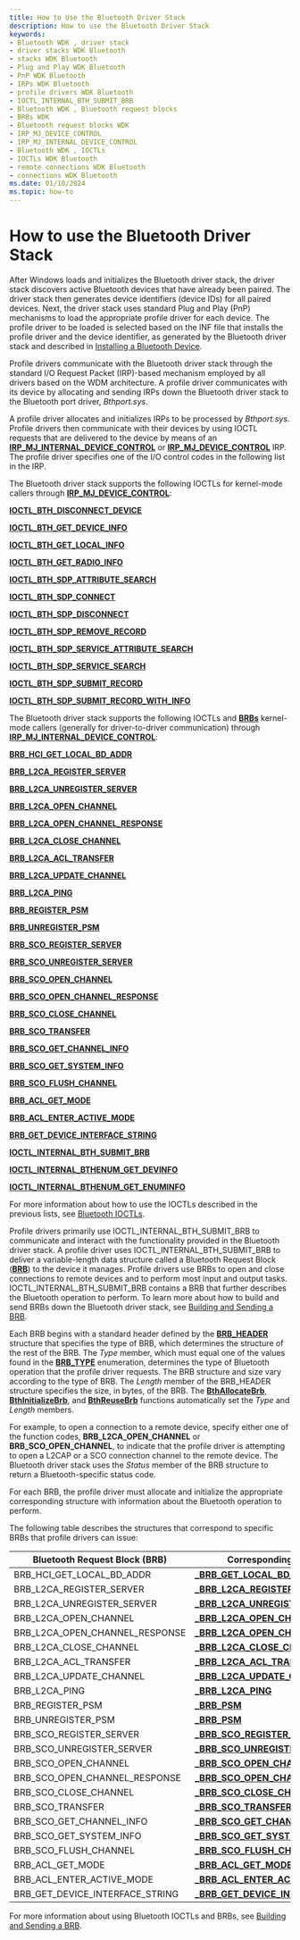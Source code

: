 ```yaml
---
title: How to Use the Bluetooth Driver Stack
description: How to use the Bluetooth Driver Stack
keywords:
- Bluetooth WDK , driver stack
- driver stacks WDK Bluetooth
- stacks WDK Bluetooth
- Plug and Play WDK Bluetooth
- PnP WDK Bluetooth
- IRPs WDK Bluetooth
- profile drivers WDK Bluetooth
- IOCTL_INTERNAL_BTH_SUBMIT_BRB
- Bluetooth WDK , Bluetooth request blocks
- BRBs WDK
- Bluetooth request blocks WDK
- IRP_MJ_DEVICE_CONTROL
- IRP_MJ_INTERNAL_DEVICE_CONTROL
- Bluetooth WDK , IOCTLs
- IOCTLs WDK Bluetooth
- remote connections WDK Bluetooth
- connections WDK Bluetooth
ms.date: 01/10/2024
ms.topic: how-to
---
```


# How to use the Bluetooth Driver Stack

After Windows loads and initializes the Bluetooth driver stack, the driver stack discovers active Bluetooth devices that have already been paired. The driver stack then generates device identifiers (device IDs) for all paired devices. Next, the driver stack uses standard Plug and Play (PnP) mechanisms to load the appropriate profile driver for each device. The profile driver to be loaded is selected based on the INF file that installs the profile driver and the device identifier, as generated by the Bluetooth driver stack and described in [Installing a Bluetooth Device](installing-a-bluetooth-device.md).

Profile drivers communicate with the Bluetooth driver stack through the standard I/O Request Packet (IRP)-based mechanism employed by all drivers based on the WDM architecture. A profile driver communicates with its device by allocating and sending IRPs down the Bluetooth driver stack to the Bluetooth port driver, *Bthport.sys*.

A profile driver allocates and initializes IRPs to be processed by *Bthport.sys*. Profile drivers then communicate with their devices by using IOCTL requests that are delivered to the device by means of an **[IRP_MJ_INTERNAL_DEVICE_CONTROL](../kernel/irp-mj-internal-device-control.md)** or **[IRP_MJ_DEVICE_CONTROL](../kernel/irp-mj-device-control.md)** IRP. The profile driver specifies one of the I/O control codes in the following list in the IRP.

The Bluetooth driver stack supports the following IOCTLs for kernel-mode callers through **[IRP_MJ_DEVICE_CONTROL](../kernel/irp-mj-device-control.md)**:

**[IOCTL_BTH_DISCONNECT_DEVICE](/windows-hardware/drivers/ddi/bthioctl/ni-bthioctl-ioctl_bth_disconnect_device)**

**[IOCTL_BTH_GET_DEVICE_INFO](/windows-hardware/drivers/ddi/bthioctl/ni-bthioctl-ioctl_bth_get_device_info)**

**[IOCTL_BTH_GET_LOCAL_INFO](/windows-hardware/drivers/ddi/bthioctl/ni-bthioctl-ioctl_bth_get_local_info)**

**[IOCTL_BTH_GET_RADIO_INFO](/windows-hardware/drivers/ddi/bthioctl/ni-bthioctl-ioctl_bth_get_radio_info)**

**[IOCTL_BTH_SDP_ATTRIBUTE_SEARCH](/windows-hardware/drivers/ddi/bthioctl/ni-bthioctl-ioctl_bth_sdp_attribute_search)**

**[IOCTL_BTH_SDP_CONNECT](/windows-hardware/drivers/ddi/bthioctl/ni-bthioctl-ioctl_bth_sdp_connect)**

**[IOCTL_BTH_SDP_DISCONNECT](/windows-hardware/drivers/ddi/bthioctl/ni-bthioctl-ioctl_bth_sdp_disconnect)**

**[IOCTL_BTH_SDP_REMOVE_RECORD](/windows-hardware/drivers/ddi/bthioctl/ni-bthioctl-ioctl_bth_sdp_remove_record)**

**[IOCTL_BTH_SDP_SERVICE_ATTRIBUTE_SEARCH](/windows-hardware/drivers/ddi/bthioctl/ni-bthioctl-ioctl_bth_sdp_service_attribute_search)**

**[IOCTL_BTH_SDP_SERVICE_SEARCH](/windows-hardware/drivers/ddi/bthioctl/ni-bthioctl-ioctl_bth_sdp_service_search)**

**[IOCTL_BTH_SDP_SUBMIT_RECORD](/windows-hardware/drivers/ddi/bthioctl/ni-bthioctl-ioctl_bth_sdp_submit_record)**

**[IOCTL_BTH_SDP_SUBMIT_RECORD_WITH_INFO](/windows-hardware/drivers/ddi/bthioctl/ni-bthioctl-ioctl_bth_sdp_submit_record_with_info)**

The Bluetooth driver stack supports the following IOCTLs and **[BRBs](/windows-hardware/drivers/ddi/bthddi/ns-bthddi-_brb)** kernel-mode callers (generally for driver-to-driver communication) through **[IRP_MJ_INTERNAL_DEVICE_CONTROL](../kernel/irp-mj-internal-device-control.md)**:

**[BRB_HCI_GET_LOCAL_BD_ADDR](/previous-versions/ff536611(v=vs.85))**

**[BRB_L2CA_REGISTER_SERVER](/previous-versions/ff536618(v=vs.85))**

**[BRB_L2CA_UNREGISTER_SERVER](/previous-versions/ff536619(v=vs.85))**

**[BRB_L2CA_OPEN_CHANNEL](/previous-versions/ff536615(v=vs.85))**

**[BRB_L2CA_OPEN_CHANNEL_RESPONSE](/previous-versions/ff536616(v=vs.85))**

**[BRB_L2CA_CLOSE_CHANNEL](/previous-versions/ff536614(v=vs.85))**

**[BRB_L2CA_ACL_TRANSFER](/previous-versions/ff536613(v=vs.85))**

**[BRB_L2CA_UPDATE_CHANNEL](/previous-versions/ff536620(v=vs.85))**

**[BRB_L2CA_PING](/previous-versions/ff536617(v=vs.85))**

**[BRB_REGISTER_PSM](/previous-versions/ff536621(v=vs.85))**

**[BRB_UNREGISTER_PSM](/previous-versions/ff536632(v=vs.85))**

**[BRB_SCO_REGISTER_SERVER](/previous-versions/ff536628(v=vs.85))**

**[BRB_SCO_UNREGISTER_SERVER](/previous-versions/ff536630(v=vs.85))**

**[BRB_SCO_OPEN_CHANNEL](/previous-versions/ff536626(v=vs.85))**

**[BRB_SCO_OPEN_CHANNEL_RESPONSE](/previous-versions/ff536627(v=vs.85))**

**[BRB_SCO_CLOSE_CHANNEL](/previous-versions/ff536622(v=vs.85))**

**[BRB_SCO_TRANSFER](/previous-versions/ff536629(v=vs.85))**

**[BRB_SCO_GET_CHANNEL_INFO](/previous-versions/ff536624(v=vs.85))**

**[BRB_SCO_GET_SYSTEM_INFO](/previous-versions/ff536625(v=vs.85))**

**[BRB_SCO_FLUSH_CHANNEL](/previous-versions/ff536623(v=vs.85))**

**[BRB_ACL_GET_MODE](/previous-versions/ff536609(v=vs.85))**

**[BRB_ACL_ENTER_ACTIVE_MODE](/previous-versions/ff536608(v=vs.85))**

**[BRB_GET_DEVICE_INTERFACE_STRING](/previous-versions/ff536610(v=vs.85))**

**[IOCTL_INTERNAL_BTH_SUBMIT_BRB](/windows-hardware/drivers/ddi/bthioctl/ni-bthioctl-ioctl_internal_bth_submit_brb)**

**[IOCTL_INTERNAL_BTHENUM_GET_DEVINFO](/windows-hardware/drivers/ddi/bthioctl/ni-bthioctl-ioctl_internal_bthenum_get_devinfo)**

**[IOCTL_INTERNAL_BTHENUM_GET_ENUMINFO](/windows-hardware/drivers/ddi/bthioctl/ni-bthioctl-ioctl_internal_bthenum_get_enuminfo)**

For more information about how to use the IOCTLs described in the previous lists, see [Bluetooth IOCTLs](bluetooth-ioctls2.md).

Profile drivers primarily use IOCTL_INTERNAL_BTH_SUBMIT_BRB to communicate and interact with the functionality provided in the Bluetooth driver stack. A profile driver uses IOCTL_INTERNAL_BTH_SUBMIT_BRB to deliver a variable-length data structure called a Bluetooth Request Block (**[BRB](/windows-hardware/drivers/ddi/bthddi/ns-bthddi-_brb)**) to the device it manages. Profile drivers use BRBs to open and close connections to remote devices and to perform most input and output tasks. IOCTL_INTERNAL_BTH_SUBMIT_BRB contains a BRB that further describes the Bluetooth operation to perform. To learn more about how to build and send BRBs down the Bluetooth driver stack, see [Building and Sending a BRB](building-and-sending-a-brb.md).

Each BRB begins with a standard header defined by the **[BRB_HEADER](/windows-hardware/drivers/ddi/bthddi/ns-bthddi-_brb_header)** structure that specifies the type of BRB, which determines the structure of the rest of the BRB. The *Type* member, which must equal one of the values found in the **[BRB_TYPE](/windows-hardware/drivers/ddi/bthddi/ne-bthddi-_brb_type)** enumeration, determines the type of Bluetooth operation that the profile driver requests. The BRB structure and size vary according to the type of BRB. The *Length* member of the BRB_HEADER structure specifies the size, in bytes, of the BRB. The **[BthAllocateBrb](/windows-hardware/drivers/ddi/bthddi/nc-bthddi-pfnbth_allocate_brb)**, **[BthInitializeBrb](/windows-hardware/drivers/ddi/bthddi/nc-bthddi-pfnbth_initialize_brb)**, and **[BthReuseBrb](/windows-hardware/drivers/ddi/bthddi/nc-bthddi-pfnbth_reuse_brb)** functions automatically set the *Type* and *Length* members.

For example, to open a connection to a remote device, specify either one of the function codes, **BRB_L2CA_OPEN_CHANNEL** or **BRB_SCO_OPEN_CHANNEL**, to indicate that the profile driver is attempting to open a L2CAP or a SCO connection channel to the remote device. The Bluetooth driver stack uses the *Status* member of the BRB structure to return a Bluetooth-specific status code.

For each BRB, the profile driver must allocate and initialize the appropriate corresponding structure with information about the Bluetooth operation to perform.

The following table describes the structures that correspond to specific BRBs that profile drivers can issue:

| Bluetooth Request Block (BRB) | Corresponding structure |
|--|--|
| BRB_HCI_GET_LOCAL_BD_ADDR | **[_BRB_GET_LOCAL_BD_ADDR](/windows-hardware/drivers/ddi/bthddi/ns-bthddi-_brb_get_local_bd_addr)** |
| BRB_L2CA_REGISTER_SERVER | **[_BRB_L2CA_REGISTER_SERVER](/windows-hardware/drivers/ddi/bthddi/ns-bthddi-_brb_l2ca_register_server)** |
| BRB_L2CA_UNREGISTER_SERVER | **[_BRB_L2CA_UNREGISTER_SERVER](/windows-hardware/drivers/ddi/bthddi/ns-bthddi-_brb_l2ca_unregister_server)** |
| BRB_L2CA_OPEN_CHANNEL | **[_BRB_L2CA_OPEN_CHANNEL](/windows-hardware/drivers/ddi/bthddi/ns-bthddi-_brb_l2ca_open_channel)** |
| BRB_L2CA_OPEN_CHANNEL_RESPONSE | **[_BRB_L2CA_OPEN_CHANNEL](/windows-hardware/drivers/ddi/bthddi/ns-bthddi-_brb_l2ca_open_channel)** |
| BRB_L2CA_CLOSE_CHANNEL | **[_BRB_L2CA_CLOSE_CHANNEL](/windows-hardware/drivers/ddi/bthddi/ns-bthddi-_brb_l2ca_close_channel)** |
| BRB_L2CA_ACL_TRANSFER | **[_BRB_L2CA_ACL_TRANSFER](/windows-hardware/drivers/ddi/bthddi/ns-bthddi-_brb_l2ca_acl_transfer)** |
| BRB_L2CA_UPDATE_CHANNEL | **[_BRB_L2CA_UPDATE_CHANNEL](/windows-hardware/drivers/ddi/bthddi/ns-bthddi-_brb_l2ca_update_channel)** |
| BRB_L2CA_PING | **[_BRB_L2CA_PING](/windows-hardware/drivers/ddi/bthddi/ns-bthddi-_brb_l2ca_ping)** |
| BRB_REGISTER_PSM | **[_BRB_PSM](/windows-hardware/drivers/ddi/bthddi/ns-bthddi-_brb_psm)** |
| BRB_UNREGISTER_PSM | **[_BRB_PSM](/windows-hardware/drivers/ddi/bthddi/ns-bthddi-_brb_psm)** |
| BRB_SCO_REGISTER_SERVER | **[_BRB_SCO_REGISTER_SERVER](/windows-hardware/drivers/ddi/bthddi/ns-bthddi-_brb_sco_register_server)** |
| BRB_SCO_UNREGISTER_SERVER | **[_BRB_SCO_UNREGISTER_SERVER](/windows-hardware/drivers/ddi/bthddi/ns-bthddi-_brb_sco_unregister_server)** |
| BRB_SCO_OPEN_CHANNEL | **[_BRB_SCO_OPEN_CHANNEL](/windows-hardware/drivers/ddi/bthddi/ns-bthddi-_brb_sco_open_channel)** |
| BRB_SCO_OPEN_CHANNEL_RESPONSE | **[_BRB_SCO_OPEN_CHANNEL](/windows-hardware/drivers/ddi/bthddi/ns-bthddi-_brb_sco_open_channel)** |
| BRB_SCO_CLOSE_CHANNEL | **[_BRB_SCO_CLOSE_CHANNEL](/windows-hardware/drivers/ddi/bthddi/ns-bthddi-_brb_sco_close_channel)** |
| BRB_SCO_TRANSFER | **[_BRB_SCO_TRANSFER](/windows-hardware/drivers/ddi/bthddi/ns-bthddi-_brb_sco_transfer)** |
| BRB_SCO_GET_CHANNEL_INFO | **[_BRB_SCO_GET_CHANNEL_INFO](/windows-hardware/drivers/ddi/bthddi/ns-bthddi-_brb_sco_get_channel_info)** |
| BRB_SCO_GET_SYSTEM_INFO | **[_BRB_SCO_GET_SYSTEM_INFO](/windows-hardware/drivers/ddi/bthddi/ns-bthddi-_brb_sco_get_system_info)** |
| BRB_SCO_FLUSH_CHANNEL | **[_BRB_SCO_FLUSH_CHANNEL](/windows-hardware/drivers/ddi/bthddi/ns-bthddi-_brb_sco_flush_channel)** |
| BRB_ACL_GET_MODE | **[_BRB_ACL_GET_MODE](/windows-hardware/drivers/ddi/bthddi/ns-bthddi-_brb_acl_get_mode)** |
| BRB_ACL_ENTER_ACTIVE_MODE | **[_BRB_ACL_ENTER_ACTIVE_MODE](/windows-hardware/drivers/ddi/bthddi/ns-bthddi-_brb_acl_enter_active_mode)** |
| BRB_GET_DEVICE_INTERFACE_STRING | **[_BRB_GET_DEVICE_INTERFACE_STRING](/windows-hardware/drivers/ddi/bthddi/ns-bthddi-_brb_get_device_interface_string)** |

For more information about using Bluetooth IOCTLs and BRBs, see [Building and Sending a BRB](building-and-sending-a-brb.md).
